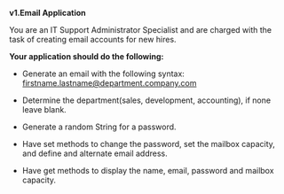 **v1.Email Application**

You are an IT Support Administrator Specialist and are charged with the task of creating email accounts for new hires.

**Your application should do the following:**

* Generate an email with the following syntax: firstname.lastname@department.company.com

* Determine the department(sales, development, accounting), if none leave blank.

* Generate a random String for a password.

* Have set methods to change the password, set the mailbox capacity, and define and alternate email address.

* Have get methods to display the name, email, password and mailbox capacity.
